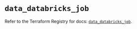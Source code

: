 # `data_databricks_job`

Refer to the Terraform Registry for docs: [`data_databricks_job`](https://registry.terraform.io/providers/databricks/databricks/1.50.0/docs/data-sources/job).
